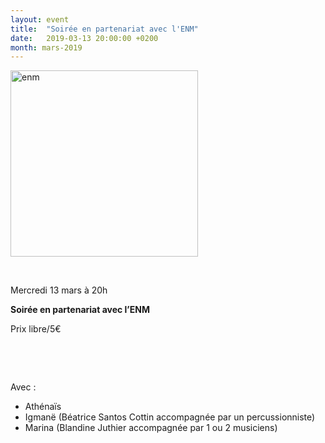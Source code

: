 ```yaml
---
layout: event
title:  "Soirée en partenariat avec l'ENM"
date:   2019-03-13 20:00:00 +0200
month: mars-2019
---
```

<img class="alignleft size-medium wp-image-1627" src="http://localhost/wpagendarts/wp-content/uploads/2017/01/enm1.jpg?w=300" alt="enm" width="300" height="298" srcset="http://localhost/wpagendarts/wp-content/uploads/2017/01/enm1.jpg 505w, http://localhost/wpagendarts/wp-content/uploads/2017/01/enm1-300x298.jpg 300w, http://localhost/wpagendarts/wp-content/uploads/2017/01/enm1-150x150.jpg 150w" sizes="(max-width: 300px) 100vw, 300px" />

&nbsp;

Mercredi 13 mars à 20h

**Soirée en partenariat avec l’ENM**

Prix libre/5€

&nbsp;

&nbsp;

Avec :

- Athénaïs  
- Igmanë (Béatrice Santos Cottin accompagnée par un percussionniste)  
- Marina (Blandine Juthier accompagnée par 1 ou 2 musiciens)